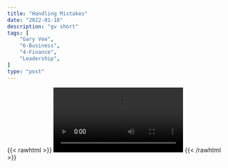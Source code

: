 ```yaml
---
title: "Handling Mistakes"
date: "2022-01-18"
description: "gv short"
tags: [
    "Gary Vee",
    "6-Business",
    "4-Finance",
    "Leadership",
]
type: "post"
---
```

{{< rawhtml >}}
    <video width="auto" height="auto" controls>
        <source src="https://clips.dev00ps.com/Gary%20Vee/mistakes.mp4" type="video/mp4"> 
    </video>
{{< /rawhtml >}}